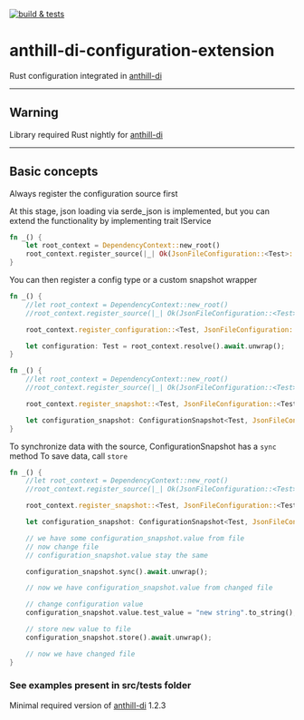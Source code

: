 [![build & tests](https://github.com/Vidrochka/anthill-di-configuration-extension/actions/workflows/rust.yml/badge.svg)](https://github.com/Vidrochka/anthill-di-configuration-extension/actions/workflows/rust.yml)

# anthill-di-configuration-extension
Rust configuration integrated in [anthill-di](https://crates.io/crates/anthill-di)

---

## Warning

Library required Rust nightly for [anthill-di](https://crates.io/crates/anthill-di)

---

## Basic concepts

Always register the configuration source first

At this stage, json loading via serde_json is implemented, but you can extend the functionality by implementing trait IService

``` rust
fn _() {
    let root_context = DependencyContext::new_root()
    root_context.register_source(|_| Ok(JsonFileConfiguration::<Test>::new("configuration_test.json".to_string(), false))).await.unwrap();
}
```

You can then register a config type or a custom snapshot wrapper

``` rust
fn _() {
    //let root_context = DependencyContext::new_root()
    //root_context.register_source(|_| Ok(JsonFileConfiguration::<Test>::new("configuration_test.json".to_string()))).await.unwrap();

    root_context.register_configuration::<Test, JsonFileConfiguration::<Test>>(DependencyLifeCycle::Transient).await.unwrap();

    let configuration: Test = root_context.resolve().await.unwrap();
}
```

``` rust
fn _() {
    //let root_context = DependencyContext::new_root()
    //root_context.register_source(|_| Ok(JsonFileConfiguration::<Test>::new("configuration_test.json".to_string()))).await.unwrap();

    root_context.register_snapshot::<Test, JsonFileConfiguration::<Test>>(DependencyLifeCycle::Transient).await.unwrap();

    let configuration_snapshot: ConfigurationSnapshot<Test, JsonFileConfiguration::<Test>> = root_context.resolve().await.unwrap();
}
```

To synchronize data with the source, ConfigurationSnapshot has a ```sync``` method
To save data, call ```store```

``` rust
fn _() {
    //let root_context = DependencyContext::new_root()
    //root_context.register_source(|_| Ok(JsonFileConfiguration::<Test>::new("configuration_test.json".to_string()))).await.unwrap();

    root_context.register_snapshot::<Test, JsonFileConfiguration::<Test>>(DependencyLifeCycle::Transient).await.unwrap();

    let configuration_snapshot: ConfigurationSnapshot<Test, JsonFileConfiguration::<Test>> = root_context.resolve().await.unwrap();

    // we have some configuration_snapshot.value from file
    // now change file
    // configuration_snapshot.value stay the same

    configuration_snapshot.sync().await.unwrap();

    // now we have configuration_snapshot.value from changed file

    // change configuration value
    configuration_snapshot.value.test_value = "new string".to_string();

    // store new value to file
    configuration_snapshot.store().await.unwrap();

    // now we have changed file
}
```

### See examples present in src/tests folder

Minimal required version of [anthill-di](https://crates.io/crates/anthill-di) 1.2.3